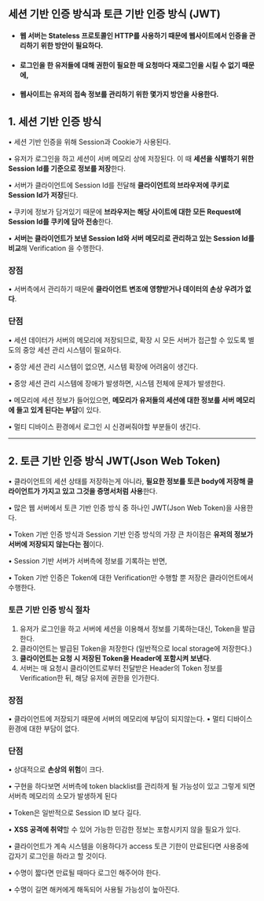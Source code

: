 ## 세션 기반 인증 방식과 토큰 기반 인증 방식 (JWT)

- #### 웹 서버는 Stateless 프로토콜인 HTTP를 사용하기 때문에 웹사이트에서 인증을 관리하기 위한 방안이 필요하다.
- #### 로그인을 한 유저들에 대해 권한이 필요한 매 요청마다 재로그인을 시킬 수 없기 때문에,
- #### 웹사이트는 유저의 접속 정보를 관리하기 위한 몇가지 방안을 사용한다.

## 1. 세션 기반 인증 방식

• 세션 기반 인증을 위해 Session과 Cookie가 사용된다.

• 유저가 로그인을 하고 세션이 서버 메모리 상에 저장된다. 이 때 **세션을 식별하기 위한 Session Id를 기준으로 정보를 저장**한다.

• 서버가 클라이언트에 Session Id를 전달해 **클라이언트의 브라우저에 쿠키로 Session Id가 저장**된다.

• 쿠키에 정보가 담겨있기 때문에 **브라우저는 해당 사이트에 대한 모든 Request에 Session Id를 쿠키에 담아 전송**한다.

• **서버는 클라이언트가 보낸 Session Id와 서버 메모리로 관리하고 있는 Session Id를 비교**해 Verification 을 수행한다.

### 장점

• 서버측에서 관리하기 때문에 **클라이언트 변조에 영향받거나 데이터의 손상 우려가 없다**.

### 단점

• 세션 데이터가 서버의 메모리에 저장되므로, 확장 시 모든 서버가 접근할 수 있도록 별도의 중앙 세션 관리 시스템이 필요하다.

• 중앙 세션 관리 시스템이 없으면, 시스템 확장에 어려움이 생긴다.

• 중앙 세션 관리 시스템에 장애가 발생하면, 시스템 전체에 문제가 발생한다.

• 메모리에 세션 정보가 들어있으면, **메모리가 유저들의 세션에 대한 정보를 서버 메모리에 들고 있게 된다는 부담**이 있다.

• 멀티 디바이스 환경에서 로그인 시 신경써줘야할 부분들이 생긴다.

---

## 2. 토큰 기반 인증 방식 JWT(Json Web Token)

• 클라이언트의 세션 상태를 저장하는게 아니라, **필요한 정보를 토큰 body에 저장해 클라이언트가 가지고 있고 그것을 증명서처럼 사용**한다.

• 많은 웹 서버에서 토큰 기반 인증 방식 중 하나인 JWT(Json Web Token)을 사용한다.

• Token 기반 인증 방식과 Session 기반 인증 방식의 가장 큰 차이점은 **유저의 정보가 서버에 저장되지 않는다는 점**이다.

• Session 기반 서버가 서버측에 정보를 기록하는 반면,

• Token 기반 인증은 Token에 대한 Verification만 수행할 뿐 저장은 클라이언트에서 수행한다.

### 토큰 기반 인증 방식 절차

1. 유저가 로그인을 하고 서버에 세션을 이용해서 정보를 기록하는대신, Token을 발급한다.
2. 클라이언트는 발급된 Token을 저장한다 (일반적으로 local storage에 저장한다.)
3. **클라이언트는 요청 시 저장된 Token을 Header에 포함시켜 보낸다**.
4. 서버는 매 요청시 클라이언트로부터 전달받은 Header의 Token 정보를 Verification한 뒤, 해당 유저에 권한을 인가한다.

### 장점

• 클라이언트에 저장되기 때문에 서버의 메모리에 부담이 되지않는다.
• 멀티 디바이스 환경에 대한 부담이 없다.

### 단점

• 상대적으로 **손상의 위험**이 크다.

• 구현을 하다보면 서버측에 token blacklist를 관리하게 될 가능성이 있고 그렇게 되면 서버측 메모리의 소모가 발생하게 된다

• Token은 일반적으로 Session ID 보다 길다.

• **XSS 공격에 취약**할 수 있어 가능한 민감한 정보는 포함시키지 않을 필요가 있다.

• 클라이언트가 계속 시스템을 이용하다가 access 토큰 기한이 만료된다면 사용중에 갑자기 로그인을 하라고 할 것이다.

• 수명이 짧다면 만료될 때마다 로그인 해주어야 한다.

• 수명이 길면 해커에게 해독되어 사용될 가능성이 높아진다.